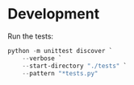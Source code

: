 # Development

Run the tests:

```Powershell
python -m unittest discover `
    --verbose `
    --start-directory "./tests" `
    --pattern "*tests.py"
```
